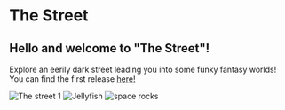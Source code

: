 # The Street
## Hello and welcome to "The Street"! 
Explore an eerily dark street leading you into some funky fantasy worlds!
You can find the first release [here!](https://github.com/MarkseyVR/The-Street/releases/tag/v1.0.0)

![The street 1](https://user-images.githubusercontent.com/91791456/139681143-8921b741-f9e6-404b-84f7-2f0a542a2ec0.png)
![Jellyfish](https://user-images.githubusercontent.com/91791456/139681156-52f0298b-7b44-4186-802d-a41a7409d84e.png)
![space rocks](https://user-images.githubusercontent.com/91791456/139681167-1dc990ca-9065-4c90-9332-d4261c547f83.png)
